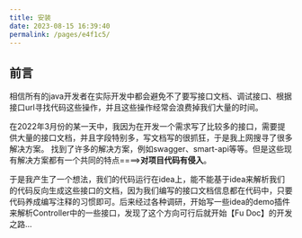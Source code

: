 ```yaml
---
title: 安装
date: 2023-08-15 16:39:40
permalink: /pages/e4f1c5/
---
```



## 前言

相信所有的java开发者在实际开发中都会避免不了要写接口文档、调试接口、根据接口url寻找代码这些操作，并且这些操作经常会浪费掉我们大量的时间。

在2022年3月份的某一天中，我因为在开发一个需求写了比较多的接口，需要提供大量的接口文档，并且字段特别多，写文档写的很抓狂，于是我上网搜寻了很多解决方案。
找到了许多的解决方案，例如swagger、smart-api等等。但是这些现有解决方案都有一个共同的特点====>**对项目代码有侵入**。

于是我产生了一个想法，我们的代码运行在idea上，能不能基于idea来解析我们的代码反向生成这些接口的文档，因为我们编写的接口文档信息都在代码中，只要代码养成编写注释的习惯即可。后来经过各种调研，开始写一些idea的demo插件来解析Controller中的一些接口，发现了这个方向可行后就开始【Fu Doc】的开发之路...



